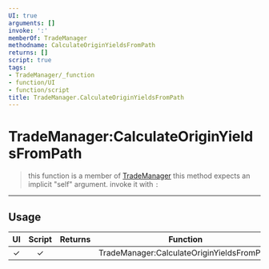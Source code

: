 ```yaml
---
UI: true
arguments: []
invoke: ':'
memberOf: TradeManager
methodname: CalculateOriginYieldsFromPath
returns: []
script: true
tags:
- TradeManager/_function
- function/UI
- function/script
title: TradeManager.CalculateOriginYieldsFromPath
---
```

# TradeManager:CalculateOriginYieldsFromPath
> this function is a member of [TradeManager](civ-6/lua/TradeManager.md)
> this method expects an implicit "self" argument. invoke it with `:`
-----
## Usage
|  UI | Script | Returns | Function | Arguments |
|:---:|:------:|-------:|:--------:|:---------|
|✓|✓||TradeManager:CalculateOriginYieldsFromPath||
